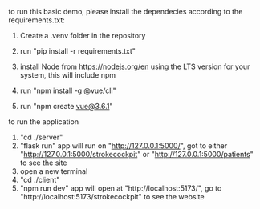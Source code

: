 to run this basic demo, please install the dependecies according to the requirements.txt:
1. Create a .venv folder in the repository

1. run "pip install -r requirements.txt"

2. install Node from https://nodejs.org/en using the LTS version for your system, this will include npm

3. run "npm install -g @vue/cli"

4. run "npm create vue@3.6.1"

to run the application

1. "cd ./server"
2. "flask run"
app will run on "http://127.0.0.1:5000/", got to either "http://127.0.0.1:5000/strokecockpit" or "http://127.0.0.1:5000/patients" to see the site
3. open a new terminal
3. "cd ./client"
4. "npm run dev"
app will open at "http://localhost:5173/", go to "http://localhost:5173/strokecockpit" to see the website